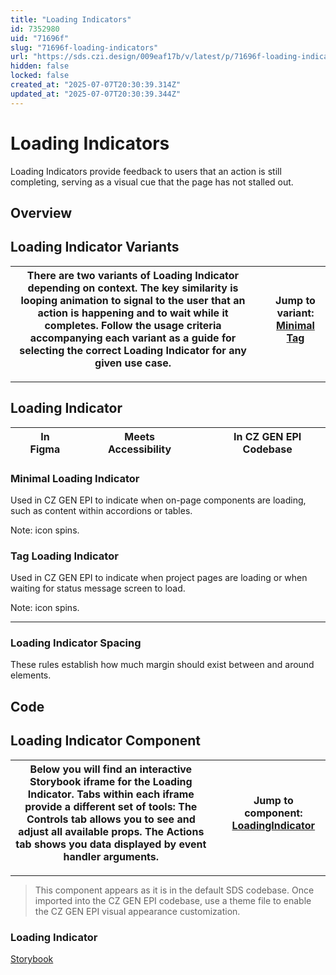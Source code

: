 ```yaml
---
title: "Loading Indicators"
id: 7352980
uid: "71696f"
slug: "71696f-loading-indicators"
url: "https://sds.czi.design/009eaf17b/v/latest/p/71696f-loading-indicators"
hidden: false
locked: false
created_at: "2025-07-07T20:30:39.314Z"
updated_at: "2025-07-07T20:30:39.344Z"
---
```


# Loading Indicators

Loading Indicators provide feedback to users that an action is still completing, serving as a visual cue that the page has not stalled out.

## Overview

## Loading Indicator Variants

| There are two variants of Loading Indicator depending on context. The key similarity is looping animation to signal to the user that an action is happening and to wait while it completes.  Follow the usage criteria accompanying each variant as a guide for selecting the correct Loading Indicator for any given use case. |   | **Jump to variant:** [Minimal](https://sds.czi.design/009eaf17b/v/0/p/71696f-loading-indicators/t/021df3) [Tag](https://sds.czi.design/009eaf17b/v/0/p/71696f-loading-indicators/t/8127a6) |
| --- | --- | --- |

---

## Loading Indicator

|  | In Figma |   |  | Meets Accessibility |   |  | In CZ GEN EPI Codebase |
| --- | --- | --- | --- | --- | --- | --- | --- |

### Minimal Loading Indicator

Used in CZ GEN EPI to indicate when on-page components are loading, such as content within accordions or tables.

Note: icon spins.

### Tag Loading Indicator

Used in CZ GEN EPI to indicate when project pages are loading or when waiting for status message screen to load.

Note: icon spins.

---

### Loading Indicator Spacing

These rules establish how much margin should exist between and around elements.

## Code

## Loading Indicator Component

| Below you will find an interactive Storybook iframe for the Loading Indicator.  Tabs within each iframe provide a different set of tools: The Controls tab allows you to see and adjust all available props. The Actions tab shows you data displayed by event handler arguments. |   | **Jump to component:** [LoadingIndicator](https://sds.czi.design/009eaf17b/v/0/p/71696f-loading-indicators/t/09ef08) |
| --- | --- | --- |

---

>This component appears as it is in the default SDS codebase. Once imported into the CZ GEN EPI codebase, use a theme file to enable the CZ GEN EPI visual appearance customization.

### Loading Indicator

[Storybook](https://chanzuckerberg.github.io/sci-components/?path=/story/loadingindicator--default)

